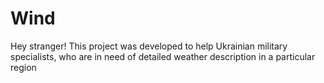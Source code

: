 # Wind
Hey stranger!
This project was developed to help Ukrainian military specialists, who are in need of detailed weather description in a particular region
